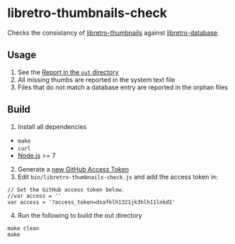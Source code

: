 # libretro-thumbnails-check

Checks the consistancy of [libretro-thumbnails](https://github.com/libretro/libretro-thumbnails) against [libretro-database](https://github.com/libretro/libretro-database).

## Usage

1. See the [Report in the `out` directory](https://github.com/RobLoach/libretro-thumbnails-check/blob/master/out/README.md#libretro-thumbnails-check-report)
2. All missing thumbs are reported in the system text file
3. Files that do not match a database entry are reported in the orphan files

## Build

1. Install all dependencies
  - `make`
  - `curl`
  - [Node.js](https://nodejs.org/en/) >= 7

2. Generate a [new GitHub Access Token](https://github.com/settings/tokens/new)
3. Edit `bin/libretro-thumbnails-check.js` and add the access token in:
  ```
  // Set the GitHub access token below.
  //var access = ''
  var access = '?access_token=dsafklh1321jk3hlh11lnkd1'
  ```

4. Run the following to build the out directory
  ```
  make clean
  make
  ```
